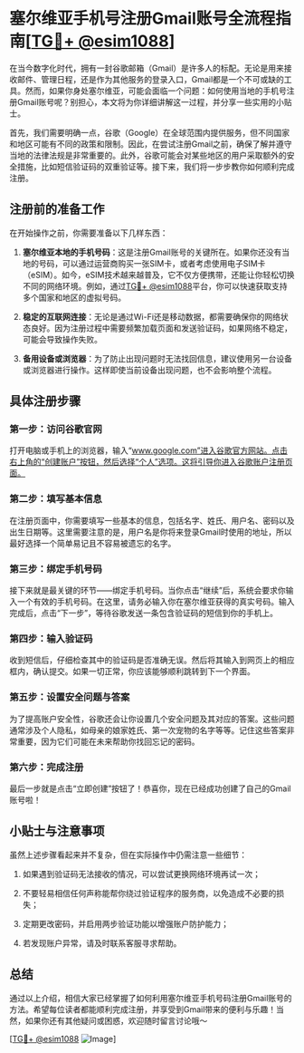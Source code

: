 # 塞尔维亚手机号注册Gmail账号全流程指南[[TG💪+ @esim1088](https://t.me/s/esim1088)]

在当今数字化时代，拥有一封谷歌邮箱（Gmail）是许多人的标配。无论是用来接收邮件、管理日程，还是作为其他服务的登录入口，Gmail都是一个不可或缺的工具。然而，如果你身处塞尔维亚，可能会面临一个问题：如何使用当地的手机号注册Gmail账号呢？别担心，本文将为你详细讲解这一过程，并分享一些实用的小贴士。

首先，我们需要明确一点，谷歌（Google）在全球范围内提供服务，但不同国家和地区可能有不同的政策和限制。因此，在尝试注册Gmail之前，确保了解并遵守当地的法律法规是非常重要的。此外，谷歌可能会对某些地区的用户采取额外的安全措施，比如短信验证码的双重验证等。接下来，我们将一步步教你如何顺利完成注册。

## 注册前的准备工作

在开始操作之前，你需要准备以下几样东西：

1. **塞尔维亚本地的手机号码**：这是注册Gmail账号的关键所在。如果你还没有当地的号码，可以通过运营商购买一张SIM卡，或者考虑使用电子SIM卡（eSIM）。如今，eSIM技术越来越普及，它不仅方便携带，还能让你轻松切换不同的网络环境。例如，通过[TG💪+ @esim1088](https://t.me/s/esim1088)平台，你可以快速获取支持多个国家和地区的虚拟号码。

2. **稳定的互联网连接**：无论是通过Wi-Fi还是移动数据，都需要确保你的网络状态良好。因为注册过程中需要频繁加载页面和发送验证码，如果网络不稳定，可能会导致操作失败。

3. **备用设备或浏览器**：为了防止出现问题时无法找回信息，建议使用另一台设备或浏览器进行操作。这样即使当前设备出现问题，也不会影响整个流程。

## 具体注册步骤

### 第一步：访问谷歌官网

打开电脑或手机上的浏览器，输入“www.google.com”进入谷歌官方网站。点击右上角的“创建账户”按钮，然后选择“个人”选项。这将引导你进入谷歌账户注册页面。

### 第二步：填写基本信息

在注册页面中，你需要填写一些基本的信息，包括名字、姓氏、用户名、密码以及出生日期等。这里需要注意的是，用户名是你将来登录Gmail时使用的地址，所以最好选择一个简单易记且不容易被遗忘的名字。

### 第三步：绑定手机号码

接下来就是最关键的环节——绑定手机号码。当你点击“继续”后，系统会要求你输入一个有效的手机号码。在这里，请务必输入你在塞尔维亚获得的真实号码。输入完成后，点击“下一步”，等待谷歌发送一条包含验证码的短信到你的手机上。

### 第四步：输入验证码

收到短信后，仔细检查其中的验证码是否准确无误。然后将其输入到网页上的相应框内，确认提交。如果一切正常，你应该能够顺利跳转到下一个界面。

### 第五步：设置安全问题与答案

为了提高账户安全性，谷歌还会让你设置几个安全问题及其对应的答案。这些问题通常涉及个人隐私，如母亲的娘家姓氏、第一次宠物的名字等等。记住这些答案非常重要，因为它们可能在未来帮助你找回忘记的密码。

### 第六步：完成注册

最后一步就是点击“立即创建”按钮了！恭喜你，现在已经成功创建了自己的Gmail账号啦！

## 小贴士与注意事项

虽然上述步骤看起来并不复杂，但在实际操作中仍需注意一些细节：

1. 如果遇到验证码无法接收的情况，可以尝试更换网络环境再试一次；

2. 不要轻易相信任何声称能帮你绕过验证程序的服务商，以免造成不必要的损失；

3. 定期更改密码，并启用两步验证功能以增强账户防护能力；

4. 若发现账户异常，请及时联系客服寻求帮助。

## 总结

通过以上介绍，相信大家已经掌握了如何利用塞尔维亚手机号码注册Gmail账号的方法。希望每位读者都能顺利完成注册，并享受到Gmail带来的便利与乐趣！当然，如果你还有其他疑问或困惑，欢迎随时留言讨论哦～

[[TG💪+ @esim1088](https://t.me/s/esim1088) ![Image](https://i.postimg.cc/4NQfJmqS/Snipaste-2025-05-13-00-14-12.png)]